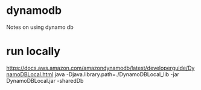 # dynamodb
Notes on using dynamo db

# run locally 

https://docs.aws.amazon.com/amazondynamodb/latest/developerguide/DynamoDBLocal.html
java -Djava.library.path=./DynamoDBLocal_lib -jar DynamoDBLocal.jar -sharedDb

